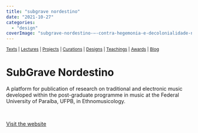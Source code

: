```yaml
---
title: "subgrave nordestino"
date: "2021-10-27"
categories: 
  - "design"
coverImage: "subgrave-nordestino-–-contra-hegemonia-e-decolonialidade-na-musica-eletronica-do-nordeste-brasileiro.jpg"
---
```


<small>[Texts](../texts.html) | [Lectures](../lectures.html) | [Projects](../projects.html) | [Curations](../curation.html) | [Designs](../designs.html) | [Teachings](../teachings.html) | [Awards](../awards.html) | <a href="https://readruiz.medium.com/" target="_blank">Blog</a></small>

# SubGrave Nordestino

A platform for publication of research on traditional and electronic music developed within the post-graduate programme in music at the Federal University of Paraíba, UFPB, in Ethnomusicology.

<img src="images/subgrave-nordestino-–-contra-hegemonia-e-decolonialidade-na-musica-eletronica-do-nordeste-brasileiro.jpg" alt="" />
    
<img src="images/Bahia-Eletronica-–-subgrave-nordestino.png" alt="" />
    

[Visit the website](https://subgravenordestino.com/)
